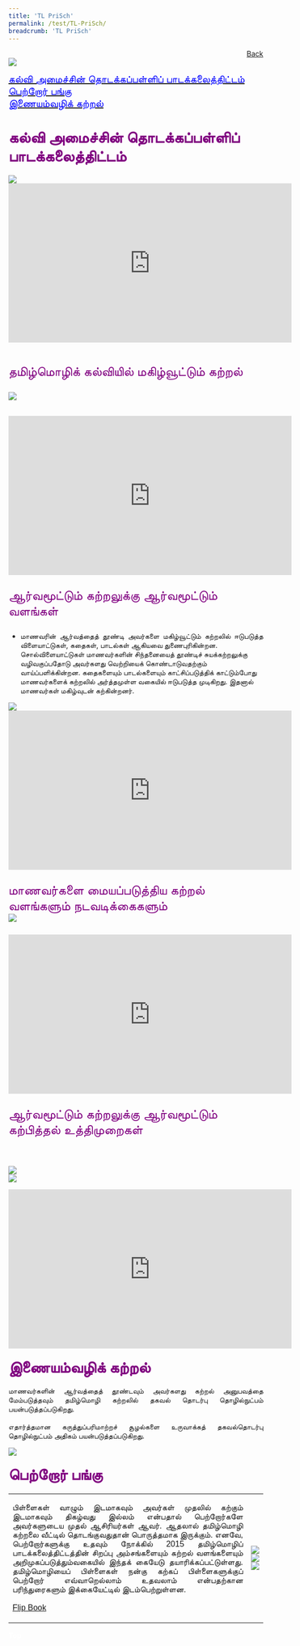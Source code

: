 ```yaml
---
title: 'TL PriSch'
permalink: /test/TL-PriSch/
breadcrumb: 'TL PriSch'
---
```

<html>
<body>
<style>
 table {
  font-family: arial, sans-serif;
  border-collapse: collapse;
  width: 100%;
}

td{
  border: 1px solid #dddddd;
  text-align: left;
  padding: 8px;
  width:60%;
}
</style>
<!-- Global site tag (gtag.js) - Google Ads: 726049306 -->
<a href="/gallery/தமிழ்மொழிக்-காட்சிக்கூடம்-tamil-exhibitions-a/moe-curriculum/" style="float:right;">Back</a><br/>
<img src="/images/TL-Pri-Header.jpg">
<p>
<a href="#C1" style="font-size:20px"><span style="color:blue;">கல்வி அமைச்சின் தொடக்கப்பள்ளிப் பாடக்கலைத்திட்டம் 
</span></a><br/>
 <a href="#C3" style="font-size:20px"><span style="color:blue;">பெற்றோர் பங்கு
</span></a><br/>
 <a href="#C2" style="font-size:20px"><span style="color:blue;">இணையம்வழிக் கற்றல்
</span></a><br/><br/>
<h4 id="C1"><span style="font-size:30px;color:purple;">கல்வி அமைச்சின் தொடக்கப்பள்ளிப் பாடக்கலைத்திட்டம் 
</span></h4>
 <img src="/images/MOE-Curriculum-TL-Primary-Image-1.jpg">
 <br/>
 <center>
<iframe width="560" height="315" src="https://www.youtube.com/embed/7o1l0CkF_oo" frameborder="0" allow="accelerometer; autoplay; encrypted-media; gyroscope; picture-in-picture" allowfullscreen></iframe></center>
<br/>
<p style="font-size:25px;color:purple">தமிழ்மொழிக் கல்வியில் மகிழ்வூட்டும் கற்றல் <br/>
 
 <img src="/images/MOE-Curriculum-TL-Primary-Image-2.jpg"><br/><br/>
 <center>
<iframe width="560" height="315" src="https://www.youtube.com/embed/rb4242jPdKA" frameborder="0" allow="accelerometer; autoplay; encrypted-media; gyroscope; picture-in-picture" allowfullscreen></iframe></center>
</p>
 <p style="font-size:25px;color:purple;">ஆர்வமூட்டும் கற்றலுக்கு ஆர்வமூட்டும் வளங்கள்</p>
<ul>
<li style="text-align:justify;">மாணவரின் ஆர்வத்தைத் தூண்டி அவர்களை மகிழ்வூட்டும் கற்றலில் ஈடுபடுத்த விளையாட்டுகள், கதைகள், பாடல்கள் ஆகியவை துணைபுரிகின்றன.  
</li>
<listyle="text-align:justify;">சொல்விளையாட்டுகள் மாணவர்களின் சிந்தனையைத் தூண்டிச் சுயக்கற்றலுக்கு வழிவகுப்பதோடு அவர்களது வெற்றியைக் கொண்டாடுவதற்கும் வாய்ப்பளிக்கின்றன. 
</li>
<listyle="text-align:justify;">கதைகளையும் பாடல்களையும் காட்சிப்படுத்திக் காட்டும்போது மாணவர்களைக் கற்றலில் அர்த்தமுள்ள வகையில் ஈடுபடுத்த முடிகிறது. இதனால் மாணவர்கள் மகிழ்வுடன் கற்கின்றனர்.
</li>
</p></ul>
<img src="/images/MOE-Curriculum-TL-Primary-Image-3.jpg">
<br/>
<center>
<iframe width="560" height="315" src="https://www.youtube.com/embed/JrvKTB1Oxj0" frameborder="0" allow="accelerometer; autoplay; encrypted-media; gyroscope; picture-in-picture" allowfullscreen></iframe></center>

<p style="font-size:25px; color:purple;">மாணவர்களை மையப்படுத்திய கற்றல் வளங்களும் நடவடிக்கைகளும் <br/>
<img src="/images/MOE-Curriculum-TL-Primary-Image-4.jpg">
 <br/>
 <center>
 <iframe width="560" height="315" src="https://www.youtube.com/embed/vF-qlj-s0QM" frameborder="0" allow="accelerometer; autoplay; encrypted-media; gyroscope; picture-in-picture" allowfullscreen></iframe></center>
</p>

<p style="font-size:25px; color:purple;" >ஆர்வமூட்டும் கற்றலுக்கு ஆர்வமூட்டும் கற்பித்தல் உத்திமுறைகள் </p> <br/>

<img src="/images/MOE-Curriculum-TL-Primary-Image-5.jpg"><br/>
<img src="/images/MOE-Curriculum-TL-Primary-Image-6.jpg"><br/>
<center>
<iframe width="560" height="315" src="https://www.youtube.com/embed/7bDcJCHpYHM" frameborder="0" allow="accelerometer; autoplay; encrypted-media; gyroscope; picture-in-picture" allowfullscreen></iframe>
</center>
<h4 id="C2"><span style="font-size:30px; color:purple;">இணையம்வழிக் கற்றல்
 </span></h4>
 <p style="text-align:justify;">மாணவர்களின் ஆர்வத்தைத் தூண்டவும் அவர்களது கற்றல் அனுபவத்தை மேம்படுத்தவும் தமிழ்மொழி கற்றலில் தகவல் தொடர்பு தொழில்நுட்பம் பயன்படுத்தப்படுகிறது. 
<br/><br/>எதார்த்தமான கருத்துப்பரிமாற்றச் சூழல்களை உருவாக்கத் தகவல்தொடர்பு தொழில்நுட்பம் அதிகம் பயன்படுத்தப்படுகிறது.  
</p>
<img src="/images/MOE-Curriculum-TL-Primary-Image-7.jpg">
<h4 id="C3"><span style="font-size:30px; color:purple;">பெற்றோர் பங்கு </span></h4>
<table style="width:100%">
 <tr>
    <td><p style="text-align:justify;">பிள்ளைகள் வாழும் இடமாகவும் அவர்கள் முதலில் கற்கும் இடமாகவும் திகழ்வது இல்லம் என்பதால் பெற்றோர்களே அவர்களுடைய முதல் ஆசிரியர்கள் ஆவர். ஆதலால் தமிழ்மொழி கற்றலை வீட்டில் தொடங்குவதுதான் பொருத்தமாக இருக்கும். எனவே, பெற்றோர்களுக்கு உதவும் நோக்கில் 2015 தமிழ்மொழிப் பாடக்கலைத்திட்டத்தின் சிறப்பு அம்சங்களையும் கற்றல் வளங்களையும் அறிமுகப்படுத்தும்வகையில் இந்தக் கையேடு தயாரிக்கப்பட்டுள்ளது. தமிழ்மொழியைப் பிள்ளைகள் நன்கு கற்கப் பிள்ளைகளுக்குப் பெற்றோர் எவ்வாறெல்லாம் உதவலாம் என்பதற்கான பரிந்துரைகளும் இக்கையேட்டில் இடம்பெற்றுள்ளன.<br/><br/>
     <a href="https://online.anyflip.com/cqrzz/lsou/index.html" target="_blank">Flip Book
</a>
</p></td>
  <td><img src="/images/TL-Pri_Right-Update1.png"><br/>
   <img src="/images/TL-Pri-Right-Update2.png"><br/>
   <img src="/images/TL-Pri-Right-Update3.png">
   </td>
 </tr>
 </table>
<div class="btntop"><a href="#top" style="text-decoration:none;"><span style="color:white"><b>Top</b></span></a></div>
